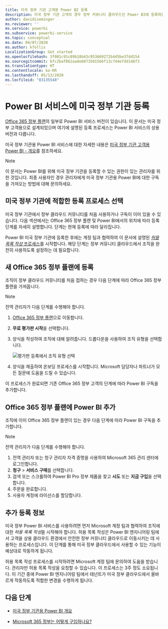 ```yaml
---
title: 미국 정부 기관 고객용 Power BI 등록
description: 미국 정부 기관 고객의 경우 정부 커뮤니티 클라우드인 Power BI에 등록하는 방법에 대해 알아봅니다.
author: davidiseminger
ms.reviewer: ''
ms.service: powerbi
ms.subservice: powerbi-service
ms.topic: conceptual
ms.date: 04/07/2020
ms.author: kfollis
LocalizationGroup: Get started
ms.openlocfilehash: 3f001c91c89b18b43c953669272b4d5be37dd154
ms.sourcegitcommit: bfc2baf862aade6873501566f13c744efdd146f3
ms.translationtype: HT
ms.contentlocale: ko-KR
ms.lasthandoff: 05/13/2020
ms.locfileid: "83135548"
---
```

# <a name="enroll-your-us-government-organization-in-the-power-bi-service"></a>Power BI 서비스에 미국 정부 기관 등록

[Office 365 정부 플랜](https://www.microsoft.com/microsoft-365/government/compare-office-365-government-plans?rtc=1)의 일부로 Power BI 서비스 버전이 있습니다. 이 문서는 미국 정부 고객용으로 설계되었으며 여기에 설명된 등록 프로세스는 Power BI 서비스의 상용 버전과 다릅니다.

미국 정부 기관용 Power BI 서비스에 대한 자세한 내용은 [미국 정부 기관 고객용 Power BI - 개요](service-govus-overview.md)를 참조하세요.

> [!NOTE]
> 이 문서는 Power BI를 위해 미국 정부 기관을 등록할 수 있는 권한이 있는 관리자를 위한 것입니다. 최종 사용자인 경우 관리자에게 미국 정부 기관용 Power BI에 대한 구독을 가져오는 방법에 대해 문의하세요.
> 
> 

## <a name="select-the-right-sign-up-process-for-your-us-government-organization"></a>미국 정부 기관에 적합한 등록 프로세스 선택

미국 정부 기관에서 정부 클라우드 커뮤니티를 처음 사용하거나 구독이 이미 있을 수 있습니다. 다음 섹션에서는 Office 365 정부 플랜 및 Power BI에서의 위치에 따라 등록 단계를 자세히 설명합니다. 단계는 현재 등록에 따라 달라집니다.

Power BI 미국 정부 기관에 등록한 후에는 계정 팀과 협력하여 이 문서에 설명된 [*허용 목록 작성* 프로세스](#additional-signup-information)를 시작합니다. 해당 단계는 정부 커뮤니티 클라우드에서 조직을 완전히 사용하도록 설정하는 데 필요합니다.

## <a name="sign-up-for-a-new-office-365-government-plan"></a>새 Office 365 정부 플랜에 등록

조직이 정부 클라우드 커뮤니티를 처음 접하는 경우 다음 단계에 따라 Office 365 정부 플랜을 가져옵니다.

> [!NOTE]
> 전역 관리자가 다음 단계를 수행해야 합니다.
>

1. [Office 365 정부 플랜](https://products.office.com/government/office-365-web-services-for-government)으로 이동합니다.
2. **무료 평가판 시작**을 선택합니다.
3. 양식을 작성하여 조직에 대해 알려줍니다. 드롭다운을 사용하여 조직 유형을 선택합니다.

   ![평가판 등록에서 조직 유형 선택](media/service-govus-signup/gcc-trial-signup.png)

4. 양식을 제출하여 온보딩 프로세스를 시작합니다. Microsoft 담당자나 파트너가 모든 질문에 도움을 드릴 수 있습니다.

이 프로세스가 완료되면 기존 Office 365 정부 고객의 단계에 따라 Power BI 구독을 추가합니다.

## <a name="add-power-bi-to-an-office-365-government-plan"></a>Office 365 정부 플랜에 Power BI 추가

조직에 이미 Office 365 정부 플랜이 있는 경우 다음 단계에 따라 Power BI 구독을 추가합니다.

> [!NOTE]
> 전역 관리자가 다음 단계를 수행해야 합니다.
> 
> 

1. 전역 관리자 또는 청구 관리자 자격 증명을 사용하여 Microsoft 365 관리 센터에 로그인합니다.
2. **청구** > **서비스 구매**를 선택합니다.
4. 검색 또는 스크롤하여 Power BI Pro 정부 제품을 찾고 **시도** 또는 **지금 구입**을 선택합니다.
5. 주문을 완료합니다.
6. 사용자 계정에 라이선스를 할당합니다.

## <a name="additional-signup-information"></a>추가 등록 정보

미국 정부 Power BI 서비스를 사용하려면 먼저 Microsoft 계정 팀과 협력하여 조직에 대한 *허용 목록 작성*을 시작해야 합니다. 허용 목록 작성은 Power BI 엔지니어링 팀에서 고객을 상용 클라우드 환경에서 안전한 정부 커뮤니티 클라우드로 이동시키는 데 사용하는 프로세스입니다. 이 단계를 통해 미국 정부 클라우드에서 사용할 수 있는 기능이 예상대로 작동하게 됩니다. 

허용 목록 작성 프로세스를 시작하려면 Microsoft 계정 팀에 문의하여 도움을 받습니다. 관리자만 허용 목록 작성을 요청할 수 있습니다. 이 프로세스는 3주 정도 소요됩니다. 이 기간 중에 Power BI 엔지니어링 팀에서 테넌트가 미국 정부 클라우드에서 올바르게 작동하도록 적합한 변경을 수행하게 됩니다.


## <a name="next-steps"></a>다음 단계

* [미국 정부 기관용 Power BI 개요](service-govus-overview.md)
- [Microsoft 365 정부는 어떻게 구입하나요?](https://docs.microsoft.com/office365/servicedescriptions/office-365-platform-service-description/office-365-us-government/microsoft-365-government-how-to-buy#how-do-i-buy-microsoft-365-government)